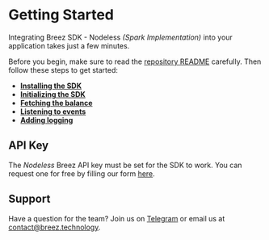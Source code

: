 # Getting Started

Integrating Breez SDK - Nodeless *(Spark Implementation)* into your application takes just a few minutes.

Before you begin, make sure to read the [repository README](https://github.com/breez/spark-sdk#breez-sdk---nodeless-spark-implementation) carefully. Then follow these steps to get started:

- **[Installing the SDK](/guide/install.md)**
- **[Initializing the SDK](/guide/initializing.md)**
- **[Fetching the balance](/guide/get_info.md)**
- **[Listening to events](/guide/events.md)**
- **[Adding logging](/guide/logging.md)**

## API Key

The _Nodeless_ Breez API key must be set for the SDK to work. You can request one for free by filling our form <a target="_blank" href="{{api_key_form_uri}}">here</a>.

## Support

Have a question for the team? Join us on [Telegram](https://t.me/breezsdk) or email us at [contact@breez.technology](mailto:contact@breez.technology).
